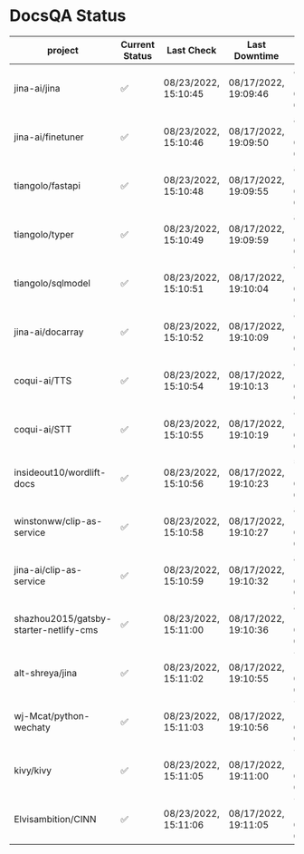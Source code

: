 # DocsQA Status

|               project                |Current Status|     Last Check     |   Last Downtime    |             % Uptime              |
|--------------------------------------|--------------|--------------------|--------------------|-----------------------------------|
|jina-ai/jina                          |✅            |08/23/2022, 15:10:45|08/17/2022, 19:09:46|87.697 (since 08/15/2022, 07:09:42)|
|jina-ai/finetuner                     |✅            |08/23/2022, 15:10:46|08/17/2022, 19:09:50|87.704 (since 08/15/2022, 07:09:42)|
|tiangolo/fastapi                      |✅            |08/23/2022, 15:10:48|08/17/2022, 19:09:55|87.726 (since 08/15/2022, 07:09:42)|
|tiangolo/typer                        |✅            |08/23/2022, 15:10:49|08/17/2022, 19:09:59|87.730 (since 08/15/2022, 07:09:42)|
|tiangolo/sqlmodel                     |✅            |08/23/2022, 15:10:51|08/17/2022, 19:10:04|87.737 (since 08/15/2022, 07:09:42)|
|jina-ai/docarray                      |✅            |08/23/2022, 15:10:52|08/17/2022, 19:10:09|87.724 (since 08/15/2022, 07:09:42)|
|coqui-ai/TTS                          |✅            |08/23/2022, 15:10:54|08/17/2022, 19:10:13|87.728 (since 08/15/2022, 07:09:42)|
|coqui-ai/STT                          |✅            |08/23/2022, 15:10:55|08/17/2022, 19:10:19|87.732 (since 08/15/2022, 07:09:42)|
|insideout10/wordlift-docs             |✅            |08/23/2022, 15:10:56|08/17/2022, 19:10:23|53.283 (since 08/15/2022, 07:09:42)|
|winstonww/clip-as-service             |✅            |08/23/2022, 15:10:58|08/17/2022, 19:10:27|87.740 (since 08/15/2022, 07:09:42)|
|jina-ai/clip-as-service               |✅            |08/23/2022, 15:10:59|08/17/2022, 19:10:32|87.751 (since 08/15/2022, 07:09:42)|
|shazhou2015/gatsby-starter-netlify-cms|✅            |08/23/2022, 15:11:00|08/17/2022, 19:10:36|87.752 (since 08/15/2022, 07:09:42)|
|alt-shreya/jina                       |✅            |08/23/2022, 15:11:02|08/17/2022, 19:10:55|71.464 (since 08/15/2022, 07:09:42)|
|wj-Mcat/python-wechaty                |✅            |08/23/2022, 15:11:03|08/17/2022, 19:10:56|71.486 (since 08/15/2022, 07:09:42)|
|kivy/kivy                             |✅            |08/23/2022, 15:11:05|08/17/2022, 19:11:00|71.470 (since 08/15/2022, 07:09:42)|
|Elvisambition/CINN                    |✅            |08/23/2022, 15:11:06|08/17/2022, 19:11:05|71.481 (since 08/15/2022, 07:09:42)|
